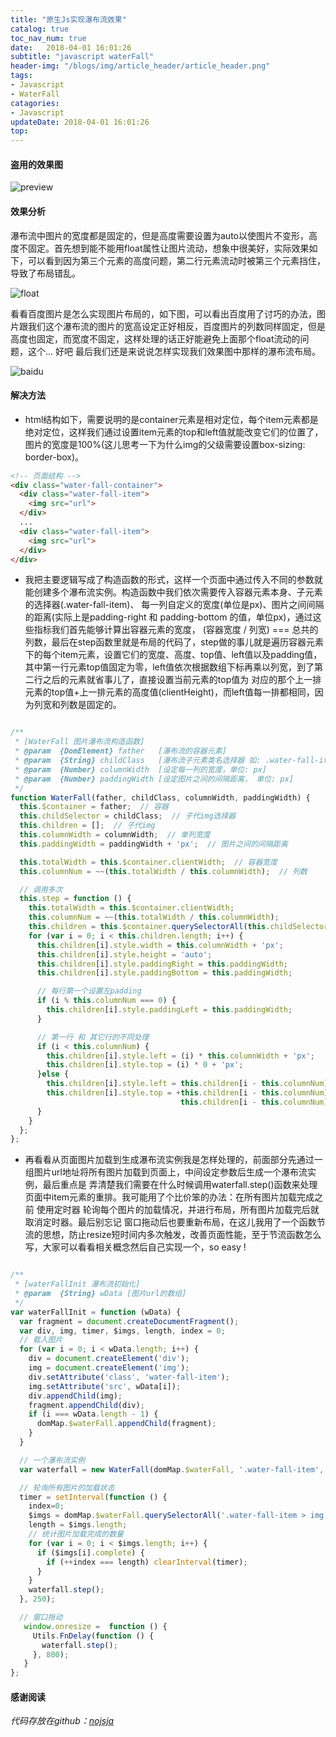 ```yaml
---
title: "原生Js实现瀑布流效果"
catalog: true
toc_nav_num: true
date:   2018-04-01 16:01:26
subtitle: "javascript waterFall"
header-img: "/blogs/img/article_header/article_header.png"
tags:
- Javascript
- WaterFall
catagories:
- Javascript
updateDate: 2018-04-01 16:01:26
top: 
---
```


#### 盗用的效果图
![preview](/blogs/img/article/waterfall-1.gif)

#### 效果分析
瀑布流中图片的宽度都是固定的，但是高度需要设置为auto以使图片不变形，高度不固定。首先想到能不能用float属性让图片流动，想象中很美好，实际效果如下，可以看到因为第三个元素的高度问题，第二行元素流动时被第三个元素挡住，导致了布局错乱。

![float](/blogs/img/article/waterfall-2.jpg)  

看看百度图片是怎么实现图片布局的，如下图，可以看出百度用了讨巧的办法，图片跟我们这个瀑布流的图片的宽高设定正好相反，百度图片的列数同样固定，但是高度也固定，而宽度不固定，这样处理的话正好能避免上面那个float流动的问题，这个... 好吧 最后我们还是来说说怎样实现我们效果图中那样的瀑布流布局。

![baidu](/blogs/img/article/waterfall-3.jpg)  

#### 解决方法

* html结构如下，需要说明的是container元素是相对定位，每个item元素都是绝对定位，这样我们通过设置item元素的top和left值就能改变它们的位置了，图片的宽度是100%(这儿思考一下为什么img的父级需要设置box-sizing: border-box)。

```html
<!-- 页面结构 -->
<div class="water-fall-container">
  <div class="water-fall-item">
    <img src="url">
  </div>
  ...
  <div class="water-fall-item">
    <img src="url">
  </div>
</div>

```

* 我把主要逻辑写成了构造函数的形式，这样一个页面中通过传入不同的参数就能创建多个瀑布流实例。构造函数中我们依次需要传入容器元素本身、子元素的选择器(.water-fall-item)、
每一列自定义的宽度(单位是px)、图片之间间隔的距离(实际上是padding-right 和 padding-bottom 的值，单位px)，通过这些指标我们首先能够计算出容器元素的宽度，
(容器宽度 / 列宽) === 总共的列数，最后在step函数里就是布局的代码了，step做的事儿就是遍历容器元素下的每个item元素，设置它们的宽度、高度、top值、left值以及padding值，
其中第一行元素top值固定为零，left值依次根据数组下标再乘以列宽，到了第二行之后的元素就省事儿了，直接设置当前元素的top值为 对应的那个上一排元素的top值+上一排元素的高度值(clientHeight)，而left值每一排都相同，因为列宽和列数是固定的。

```javascript

/**
 * [WaterFall 图片瀑布流构造函数]
 * @param  {DomElement} father   [瀑布流的容器元素]
 * @param  {String} childClass   [瀑布流子元素类名选择器 如: .water-fall-item]
 * @param  {Number} columnWidth  [设定每一列的宽度，单位: px]
 * @param  {Number} paddingWidth [设定图片之间的间隔距离， 单位: px]
 */
function WaterFall(father, childClass, columnWidth, paddingWidth) {
  this.$container = father;  // 容器
  this.childSelector = childClass;  // 子代img选择器
  this.children = [];  // 子代img
  this.columnWidth = columnWidth;  // 单列宽度
  this.paddingWidth = paddingWidth + 'px';  // 图片之间的间隔距离

  this.totalWidth = this.$container.clientWidth;  // 容器宽度
  this.columnNum = ~~(this.totalWidth / this.columnWidth);  // 列数

  // 调用多次
  this.step = function () {
    this.totalWidth = this.$container.clientWidth;
    this.columnNum = ~~(this.totalWidth / this.columnWidth);
    this.children = this.$container.querySelectorAll(this.childSelector);
    for (var i = 0; i < this.children.length; i++) {
      this.children[i].style.width = this.columnWidth + 'px';
      this.children[i].style.height = 'auto';
      this.children[i].style.paddingRight = this.paddingWidth;
      this.children[i].style.paddingBottom = this.paddingWidth;

      // 每行第一个设置左padding
      if (i % this.columnNum === 0) {
        this.children[i].style.paddingLeft = this.paddingWidth;
      }

      // 第一行 和 其它行的不同处理
      if (i < this.columnNum) {
        this.children[i].style.left = (i) * this.columnWidth + 'px';
        this.children[i].style.top = (i) * 0 + 'px';
      }else {
        this.children[i].style.left = this.children[i - this.columnNum].style.left;
        this.children[i].style.top = +this.children[i - this.columnNum].style.top.replace('px', '') +
                                      this.children[i - this.columnNum].clientHeight + 'px';
      }
    }
  };
};

```

* 再看看从页面图片加载到生成瀑布流实例我是怎样处理的，前面部分先通过一组图片url地址将所有图片加载到页面上，中间设定参数后生成一个瀑布流实例，最后重点是
弄清楚我们需要在什么时候调用waterfall.step()函数来处理页面中item元素的重排。我可能用了个比价笨的办法：在所有图片加载完成之前 使用定时器 轮询每个图片的加载情况，并进行布局，所有图片加载完后就取消定时器。最后别忘记 窗口拖动后也要重新布局，在这儿我用了一个函数节流的思想，防止resize短时间内多次触发，改善页面性能，至于节流函数怎么写，大家可以看看相关概念然后自己实现一个，so easy !

```javascript

/**
 * [waterFallInit 瀑布流初始化]
 * @param  {String} wData [图片url的数组]
 */
var waterFallInit = function (wData) {
  var fragment = document.createDocumentFragment();
  var div, img, timer, $imgs, length, index = 0;
  // 载入图片
  for (var i = 0; i < wData.length; i++) {
    div = document.createElement('div');
    img = document.createElement('img');
    div.setAttribute('class', 'water-fall-item');
    img.setAttribute('src', wData[i]);
    div.appendChild(img);
    fragment.appendChild(div);
    if (i === wData.length - 1) {
      domMap.$waterFall.appendChild(fragment);
    }
  }

  // 一个瀑布流实例
  var waterfall = new WaterFall(domMap.$waterFall, '.water-fall-item', 200, 5);

  // 轮询所有图片的加载状态
  timer = setInterval(function () {
    index=0;
    $imgs = domMap.$waterFall.querySelectorAll('.water-fall-item > img');
    length = $imgs.length;
    // 统计图片加载完成的数量
    for (var i = 0; i < $imgs.length; i++) {
      if ($imgs[i].complete) {
        if (++index === length) clearInterval(timer);
      }
    }
    waterfall.step();
  }, 250);

  // 窗口拖动
   window.onresize =  function () {
     Utils.FnDelay(function () {
       waterfall.step();
     }, 800);
   }
};

```

#### 感谢阅读
_代码存放在github：[nojsja](https://github.com/NoJsJa/javascript-learning/tree/master/normal/water-fall-layout)_
